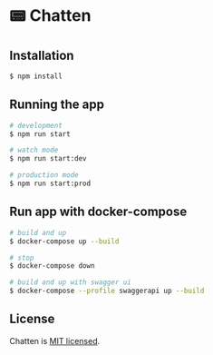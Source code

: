 # 📟 Chatten
## Installation

```bash
$ npm install
```

## Running the app

```bash
# development
$ npm run start

# watch mode
$ npm run start:dev

# production mode
$ npm run start:prod
```

## Run app with docker-compose

```bash
# build and up
$ docker-compose up --build

# stop
$ docker-compose down

# build and up with swagger ui
$ docker-compose --profile swaggerapi up --build
```

## License

Chatten is [MIT licensed](LICENSE).
